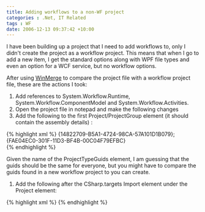 ```yaml
---
title: Adding workflows to a non-WF project
categories : .Net, IT Related
tags : WF
date: 2006-12-13 09:37:42 +10:00
---
```


I have been building up a project that I need to add workflows to, only I didn't create the project as a workflow project. This means that when I go to add a new item, I get the standard options along with WPF file types and even an option for a WCF service, but no workflow options. 

After using [WinMerge][0] to compare the project file with a workflow project file, these are the actions I took:

1. Add references to System.Workflow.Runtime, System.Workflow.ComponentModel and System.Workflow.Activities.
1. Open the project file in notepad and make the following changes
1. Add the following to the first Project/ProjectGroup element (it should contain the assembly details) :  
  
{% highlight xml %}
<ProjectTypeGuids>{14822709-B5A1-4724-98CA-57A101D1B079};{FAE04EC0-301F-11D3-BF4B-00C04F79EFBC}</ProjectTypeGuids>  
{% endhighlight %}
  
Given the name of the ProjectTypeGuids element, I am guessing that the guids should be the same for everyone, but you might have to compare the guids found in a new workflow project to you can create.
1. Add the following after the CSharp.targets Import element under the Project element:  
  
{% highlight xml %}
<Import Project="$(MSBuildExtensionsPath)\Microsoft\Windows Workflow Foundation\v3.0\Workflow.Targets" />
{% endhighlight %}

[0]: http://winmerge.org/
